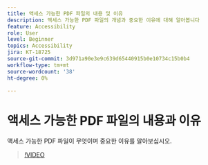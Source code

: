 ```yaml
---
title: 액세스 가능한 PDF 파일의 내용 및 이유
description: 액세스 가능한 PDF 파일의 개념과 중요한 이유에 대해 알아봅니다
feature: Accessibility
role: User
level: Beginner
topics: Accessibility
jira: KT-18725
source-git-commit: 3d971a90e3e9c639d65440915b0e10734c15b0b4
workflow-type: tm+mt
source-wordcount: '38'
ht-degree: 0%

---
```


# 액세스 가능한 PDF 파일의 내용과 이유

액세스 가능한 PDF 파일이 무엇이며 중요한 이유를 알아보십시오.

>[!VIDEO](https://video.tv.adobe.com/v/3471613?quality=12&learn=on&hidetitle=true)